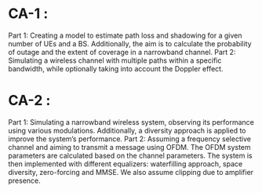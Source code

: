 # CA-1 :
 Part 1: Creating a model to estimate path loss and shadowing for a given number of UEs and a BS. Additionally, the aim is to calculate the probability of outage and the extent of coverage in a narrowband channel.
Part 2: Simulating a wireless channel with multiple paths within a specific bandwidth, while optionally taking into account the Doppler effect.

# CA-2 :
Part 1: Simulating a narrowband wireless system, observing its performance using various modulations. Additionally, a diversity approach is applied to improve the system’s performance.
Part 2: Assuming a frequency selective channel and aiming to transmit a message using OFDM. The OFDM system parameters are calculated based on the channel parameters. The system is then implemented with different equalizers: waterfilling approach, space diversity, zero-forcing and MMSE. We also assume clipping due to amplifier presence.
